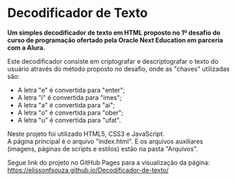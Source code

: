 # Decodificador de Texto
**Um simples decodificador de texto em HTML proposto no 1º desafio do curso de programação ofertado pela Oracle Next Education em parceria com a Alura.**  

Este decodificador consiste em criptografar e descriptografar o texto do usuário através do método proposto no desafio, onde as "chaves" utilizadas são:
- A letra "e" é convertida para "enter";
- A letra "i" é convertida para "imes";
- A letra "a" é convertida para "ai";
- A letra "o" é convertida para "ober";
- A letra "u" é convertida para "ufat".

Neste projeto foi utilizado HTML5, CSS3 e JavaScript.  
A página principal é o arquivo "index.html". E os arquivos auxiliares (imagens, páginas de scripts e estilos) estão na pasta "Arquivos".  

Segue link do projeto no GitHub Pages para a visualização da página:  
https://elissonfsouza.github.io/Decodificador-de-texto/
